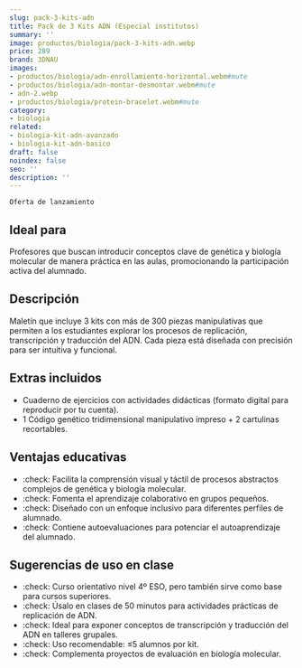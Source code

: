 ```yaml
---
slug: pack-3-kits-adn
title: Pack de 3 Kits ADN (Especial institutos)
summary: ''
image: productos/biologia/pack-3-kits-adn.webp
price: 289
brand: 3DNAU
images:
- productos/biologia/adn-enrollamiento-horizontal.webm#mute
- productos/biologia/adn-montar-desmontar.webm#mute
- adn-2.webp
- productos/biologia/protein-bracelet.webm#mute
category:
- biologia
related:
- biologia-kit-adn-avanzado
- biologia-kit-adn-basico
draft: false
noindex: false
seo: ''
description: ''
---
```

`Oferta de lanzamiento`

## Ideal para

Profesores que buscan introducir conceptos clave de genética y biología molecular de manera práctica en las aulas, promocionando la participación activa del alumnado.

## Descripción

Maletín que incluye 3 kits con más de 300 piezas manipulativas que permiten a los estudiantes explorar los procesos de replicación, transcripción y traducción del ADN. Cada pieza está diseñada con precisión para ser intuitiva y funcional.

## Extras incluidos

- Cuaderno de ejercicios con actividades didácticas (formato digital para reproducir por tu cuenta).
- 1 Código genético tridimensional manipulativo impreso + 2 cartulinas recortables.

## Ventajas educativas

- :check: Facilita la comprensión visual y táctil de procesos abstractos complejos de genética y biología molecular.   
- :check: Fomenta el aprendizaje colaborativo en grupos pequeños.
- :check: Diseñado con un enfoque inclusivo para diferentes perfiles de alumnado.
- :check: Contiene autoevaluaciones para potenciar el autoaprendizaje del alumnado.

## Sugerencias de uso en clase

- :check: Curso orientativo nivel 4º ESO, pero también sirve como base para cursos superiores.
- :check: Úsalo en clases de 50 minutos para actividades prácticas de replicación de ADN.
- :check: Ideal para exponer conceptos de transcripción y traducción del ADN en talleres grupales.
- :check: Uso recomendable: ≤5 alumnos por kit.
- :check: Complementa proyectos de evaluación en biología molecular.

